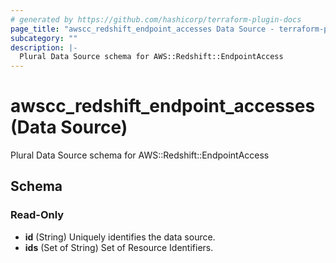 ```yaml
---
# generated by https://github.com/hashicorp/terraform-plugin-docs
page_title: "awscc_redshift_endpoint_accesses Data Source - terraform-provider-awscc"
subcategory: ""
description: |-
  Plural Data Source schema for AWS::Redshift::EndpointAccess
---
```


# awscc_redshift_endpoint_accesses (Data Source)

Plural Data Source schema for AWS::Redshift::EndpointAccess



<!-- schema generated by tfplugindocs -->
## Schema

### Read-Only

- **id** (String) Uniquely identifies the data source.
- **ids** (Set of String) Set of Resource Identifiers.


